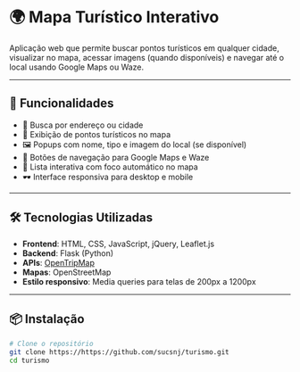 # 🌍 Mapa Turístico Interativo

Aplicação web que permite buscar pontos turísticos em qualquer cidade, visualizar no mapa, acessar imagens (quando disponíveis) e navegar até o local usando Google Maps ou Waze.

---

## 🚀 Funcionalidades

- 🔎 Busca por endereço ou cidade
- 📍 Exibição de pontos turísticos no mapa
- 🖼️ Popups com nome, tipo e imagem do local (se disponível)
- 🧭 Botões de navegação para Google Maps e Waze
- 📜 Lista interativa com foco automático no mapa
- 🕶️ Interface responsiva para desktop e mobile

---

## 🛠️ Tecnologias Utilizadas

- **Frontend**: HTML, CSS, JavaScript, jQuery, Leaflet.js  
- **Backend**: Flask (Python)  
- **APIs**: [OpenTripMap](https://opentripmap.com/)  
- **Mapas**: OpenStreetMap  
- **Estilo responsivo**: Media queries para telas de 200px a 1200px

---

## 📦 Instalação

```bash
# Clone o repositório
git clone https://https://github.com/sucsnj/turismo.git
cd turismo